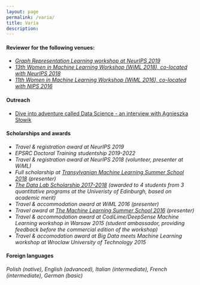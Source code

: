 ```yaml
---
layout: page
permalink: /varia/
title: Varia
description: 
---
```


#### Reviewer for the following venues:

+ *[Graph Representation Learning workshop at NeurIPS 2019](https://grlearning.github.io/pcom/)*
+ *[13th Women in Machine Learning Workshop (WiML 2018), co-located with NeurIPS 2018](https://wimlworkshop.org/2018/)*
+ *[11th Women in Machine Learning Workshop (WiML 2016), co-located with NIPS 2016](https://wimlworkshop.org/2016/)*

#### Outreach 

+ [Dive into adventure called Data Science - an interview with Agnieszka Słowik](https://womenintechnology.pl/2016/12/dive-into-adventure-called-data-science-an-interview-with-agnieszka-slowik/)

#### Scholarships and awards

+ *Travel & registration award at NeurIPS 2019*
+ *EPSRC Doctoral Training studentship 2019-2022*
+ *Travel & registration award at NeurIPS 2018 (volunteer, presenter at WiML)*
+ *Full scholarship at [Transylvanian Machine Learning Summer School 2018](https://tmlss.ro) (presenter)*
+ *[The Data Lab Scholarship 2017-2018](https://www.thedatalab.com/skills-talent/the-data-lab-msc/) (awarded to 4 students from 3 quantitative programs at the Univeristy of Edinburgh, based on academic merit)*
+ *Travel & accommodation award at WiML 2016 (presenter)*
+ *Travel award at [The Machine Learning Summer School 2016](http://www.ucsp.edu.pe/ciet/mlss16/) (presenter)*
+ *Travel & accommodation award at CodiLime/DeepSense Machine Learning workshop in Warsaw 2015 (student ambassador, providing feedback before the commercial edition of the workshop)*
+ *Travel & accomodation award at Big Data meets Machine Learning workshop at Wroclaw University of Technology 2015*

#### Foreign languages

*Polish (native), English (advanced), Italian (intermediate), French (intermediate), German (basic)*

